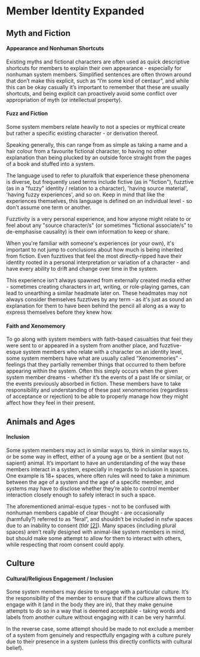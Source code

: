 # Member Identity Expanded

## Myth and Fiction

#### Appearance and Nonhuman Shortcuts

Existing myths and fictional characters are often used as quick descriptive shortcuts for members to explain their own appearance - especially for nonhuman system members. Simplified sentences are often thrown around that don’t make this explicit, such as “I’m some kind of centaur”, and while this can be okay casually it’s important to remember that these are usually shortcuts, and being explicit can proactively avoid some conflict over appropriation of myth (or intellectual property).


#### Fuzz and Fiction

Some system members relate heavily to not a species or mythical create but rather a specific existing character - or derivation thereof.

Speaking generally, this can range from as simple as taking a name and a hair colour from a favourite fictional character, to having no other explanation than being plucked by an outside force straight from the pages of a book and stuffed into a system.

The language used to refer to pluralfolk that experience these phenomena is diverse, but frequently used terms include fictive (as in "fiction"), fuzztive (as in a "fuzzy" identity / relation to a character), 'having source material', 'having fuzzy experiences', and so on. Keep in mind that like the experiences themselves, this language is defined on an individual level - so don't assume one term or another.

Fuzztivity is a very personal experience, and how anyone might relate to or feel about any "source character/s" (or sometimes "fictional associate/s" to de-emphasise causality) is their own information to keep or share.

When you're familiar with someone's experiences (or your own), it's important to not jump to conclusions about how much is being inherited from fiction. Even fuzztives that feel the most directly-ripped have their identity rooted in a personal interpretation or variation of a character - and have every ability to drift and change over time in the system.

This experience isn't always spawned from externally created media either - sometimes creating characters in art, writing, or role-playing games, can lead to unearthing a similar headmate later on. These headmates may not always consider themselves fuzztives by any term - as it's just as sound an explanation for them to have been behind the pencil all along as a way to express themselves before they knew how.

#### Faith and Xenomemory

To go along with system members with faith-based casualties that feel they were sent to or appeared in a system from another place, and fuzztive-esque system members who relate with a character on an identity level, some system members have what are usually called “Xenomemories” - feelings that they partially remember things that occurred to them before appearing within the system. Often this simply occurs when the given system member dreams - whether it’s the events of a past life or similar, or the events previously absorbed in fiction. These members have to take responsibility and understanding of these past xenomemories (regardless of acceptance or rejection) to be able to properly manage how they might affect how they feel in their present.


## Animals and Ages

#### Inclusion

Some system members may act in similar ways to, think in similar ways to, or be some way in effect, either of a young age or be a sentient (but not sapient) animal. It’s important to have an understanding of the way these members interact in a system, especially in regards to inclusion in spaces. One example is 18+ spaces, where often rules will need to take a minimum between the age of a system and the age of a specific member, and systems may have to disclose whether they’re able to control member interaction closely enough to safely interact in such a space. 

The aforementioned animal-esque types - not to be confused with nonhuman members capable of clear thought - are occasionally (harmfully?) referred to as “feral”, and shouldn’t be included in nsfw spaces due to an inability to consent (tldr [[2]](https://knowyourmeme.com/memes/harkness-test)). Many spaces (including plural spaces) aren’t really designed with animal-like system members in mind, but should make some attempt to allow for them to interact with others, while respecting that room consent could apply.


## Culture

#### Cultural/Religious Engagement / Inclusion

Some system members may desire to engage with a particular culture. It’s the responsibility of the member to ensure that if the culture allows them to engage with it (and in the body they are in), that they make genuine attempts to do so in a way that is deemed acceptable - taking words and labels from another culture without engaging with it can be very harmful.

In the reverse case, some attempt should be made to not exclude a member of a system from genuinely and respectfully engaging with a culture purely due to their presence in a system (unless this directly conflicts with cultural belief). 
